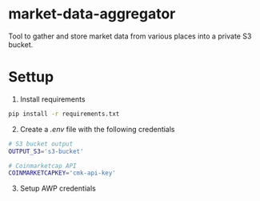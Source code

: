 # market-data-aggregator
Tool to gather and store market data from various places into a private S3 bucket.

# Settup

1. Install requirements 
```sh
pip install -r requirements.txt
```
2. Create a *.env* file with the following credentials 

```sh
# S3 bucket output
OUTPUT_S3='s3-bucket'

# Coinmarketcap API
COINMARKETCAPKEY='cmk-api-key'
```

3. Setup AWP credentials